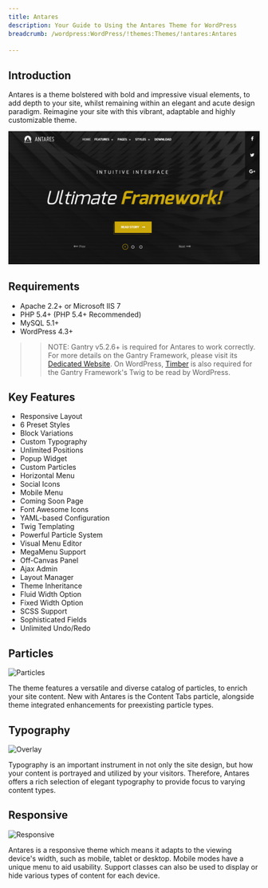 ```yaml
---
title: Antares
description: Your Guide to Using the Antares Theme for WordPress
breadcrumb: /wordpress:WordPress/!themes:Themes/!antares:Antares

---
```


Introduction
-----

Antares is a theme bolstered with bold and impressive visual elements, to add depth to your site, whilst remaining within an elegant and acute design paradigm. Reimagine your site with this vibrant, adaptable and highly customizable theme.

![](assets/antares.png)

Requirements
-----
* Apache 2.2+ or Microsoft IIS 7
* PHP 5.4+ (PHP 5.4+ Recommended)
* MySQL 5.1+
* WordPress 4.3+

>> NOTE: Gantry v5.2.6+ is required for Antares to work correctly. For more details on the Gantry Framework, please visit its [Dedicated Website](http://gantry.org). On WordPress, [Timber](https://wordpress.org/plugins/timber-library/) is also required for the Gantry Framework's Twig to be read by WordPress.

Key Features
-----

* Responsive Layout
* 6 Preset Styles
* Block Variations
* Custom Typography
* Unlimited Positions
* Popup Widget
* Custom Particles
* Horizontal Menu
* Social Icons
* Mobile Menu
* Coming Soon Page
* Font Awesome Icons 
* YAML-based Configuration
* Twig Templating
* Powerful Particle System
* Visual Menu Editor
* MegaMenu Support
* Off-Canvas Panel
* Ajax Admin
* Layout Manager
* Theme Inheritance
* Fluid Width Option
* Fixed Width Option
* SCSS Support
* Sophisticated Fields
* Unlimited Undo/Redo

## Particles

![Particles](ft-2.jpg)

The theme features a versatile and diverse catalog of particles, to enrich your site content. New with Antares is the Content Tabs particle, alongside theme integrated enhancements for preexisting particle types.

## Typography

![Overlay](ft-3.jpg)

Typography is an important instrument in not only the site design, but how your content is portrayed and utilized by your visitors. Therefore, Antares offers a rich selection of elegant typography to provide focus to varying content types.

## Responsive

![Responsive](ft-4.jpg)

Antares is a responsive theme which means it adapts to the viewing device's width, such as mobile, tablet or desktop. Mobile modes have a unique menu to aid usability. Support classes can also be used to display or hide various types of content for each device.
